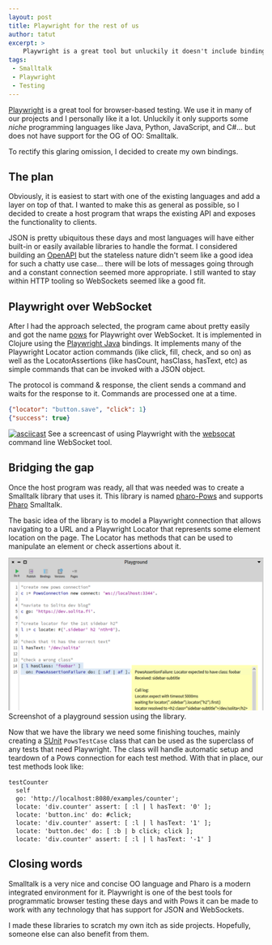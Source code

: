 ```yaml
---
layout: post
title: Playwright for the rest of us
author: tatut
excerpt: >
    Playwright is a great tool but unluckily it doesn't include bindings for every language... until now.
tags:
 - Smalltalk
 - Playwright
 - Testing
---
```


[Playwright](https://playwright.dev) is a great tool for browser-based testing. We use it in many of
our projects and I personally like it a lot. Unluckily it only supports some *niche* programming
languages like Java, Python, JavaScript, and C#... but does not have support for the OG of OO: Smalltalk.

To rectify this glaring omission, I decided to create my own bindings.

## The plan

Obviously, it is easiest to start with one of the existing languages and add a layer on top of that.
I wanted to make this as general as possible, so I decided to create a host program that wraps the
existing API and exposes the functionality to clients.

JSON is pretty ubiquitous these days and most languages will have either built-in or easily available
libraries to handle the format. I considered building an [OpenAPI](https://www.openapis.org) but the
stateless nature didn't seem like a good idea for such a chatty use case... there will be lots of
messages going through and a constant connection seemed more appropriate. I still wanted to stay
within HTTP tooling so WebSockets seemed like a good fit.

## Playwright over WebSocket

After I had the approach selected, the program came about pretty easily and got the name [pows](https://github.com/tatut/pows)
for Playwright over WebSocket. It is implemented in Clojure using the [Playwright Java](https://playwright.dev/java/)
bindings. It implements many of the Playwright Locator action commands (like click, fill, check, and so on)
as well as the LocatorAssertions (like hasCount, hasClass, hasText, etc) as simple commands that can
be invoked with a JSON object.

The protocol is command & response, the client sends a command and waits for the response to it.
Commands are processed one at a time.

```json
{"locator": "button.save", "click": 1}
{"success": true}
```

[![asciicast](https://asciinema.org/a/630656.svg)](https://asciinema.org/a/630656)
See a screencast of using Playwright with the [websocat](https://github.com/vi/websocat)
command line WebSocket tool.

## Bridging the gap

Once the host program was ready, all that was needed was to create a Smalltalk library that uses it.
This library is named [pharo-Pows](https://github.com/tatut/pharo-Pows) and supports
[Pharo](https://pharo.org) Smalltalk.

The basic idea of the library is to model a Playwright connection that allows navigating to a URL
and a Playwright Locator that represents some element location on the page.
The Locator has methods that can be used to manipulate an element or check
assertions about it.

![playground](/img/2024-01-pows/pharo-Pows-playground.png)
Screenshot of a playground session using the library.

Now that we have the library we need some finishing touches, mainly creating a [SUnit](https://sunit.sourceforge.net)
`PowsTestCase` class that can be used as the superclass of any tests that need Playwright. The class
will handle automatic setup and teardown of a Pows connection for each test method.
With that in place, our test methods look like:

```smalltalk
testCounter
  self
  go: 'http://localhost:8080/examples/counter';
  locate: 'div.counter' assert: [ :l | l hasText: '0' ];
  locate: 'button.inc' do: #click;
  locate: 'div.counter' assert: [ :l | l hasText: '1' ];
  locate: 'button.dec' do: [ :b | b click; click ];
  locate: 'div.counter' assert: [ :l | l hasText: '-1' ]
```

## Closing words

Smalltalk is a very nice and concise OO language and Pharo is a modern integrated environment
for it.
Playwright is one of the best tools for programmatic browser testing these days and with Pows
it can be made to work with any technology that has support for JSON and WebSockets.

I made these libraries to scratch my own itch as side projects.
Hopefully, someone else can also benefit from them.
